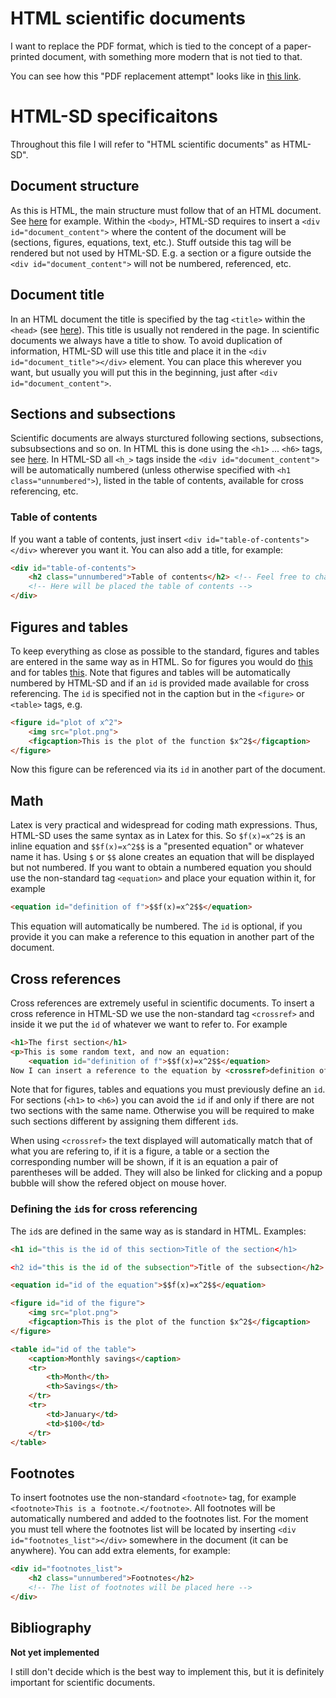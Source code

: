 # HTML scientific documents

I want to replace the PDF format, which is tied to the concept of a paper-printed document, with something more modern that is not tied to that. 

You can see how this "PDF replacement attempt" looks like in [this link](https://sengerm.github.io/html-academic-publishing/).

# HTML-SD specificaitons

Throughout this file I will refer to "HTML scientific documents" as HTML-SD".

## Document structure

As this is HTML, the main structure must follow that of an HTML document. See [here](https://www.w3schools.com/html/html_intro.asp) for example. Within the `<body>`, HTML-SD requires to insert a `<div id="document_content">` where the content of the document will be (sections, figures, equations, text, etc.). Stuff outside this tag will be rendered but not used by HTML-SD. E.g. a section or a figure outside the `<div id="document_content">` will not be numbered, referenced, etc.

## Document title

In an HTML document the title is specified by the tag `<title>` within the `<head>` (see [here](https://www.w3schools.com/html/html_intro.asp)). This title is usually not rendered in the page. In scientific documents we always have a title to show. To avoid duplication of information, HTML-SD will use this title and place it in the `<div id="document_title"></div>` element. You can place this wherever you want, but usually you will put this in the beginning, just after `<div id="document_content">`.

## Sections and subsections

Scientific documents are always sturctured following sections, subsections, subsubsections and so on. In HTML this is done using the `<h1>` ... `<h6>` tags, see [here](https://www.w3schools.com/html/html_headings.asp). In HTML-SD all `<h_>` tags inside the `<div id="document_content">` will be automatically numbered (unless otherwise specified with `<h1 class="unnumbered">`), listed in the table of contents, available for cross referencing, etc.

### Table of contents

If you want a table of contents, just insert `<div id="table-of-contents"></div>` wherever you want it. You can also add a title, for example:
```html
<div id="table-of-contents">
	<h2 class="unnumbered">Table of contents</h2> <!-- Feel free to change this title. -->
	<!-- Here will be placed the table of contents -->
</div>
```

## Figures and tables

To keep everything as close as possible to the standard, figures and tables are entered in the same way as in HTML. So for figures you would do [this](https://www.w3schools.com/tags/tag_figcaption.asp) and for tables [this](https://www.w3schools.com/tags/tag_caption.asp). Note that figures and tables will be automatically numbered by HTML-SD and if an `id` is provided made available for cross referencing. The `id` is specified not in the caption but in the `<figure>` or `<table>` tags, e.g. 

```html
<figure id="plot of x^2">
	<img src="plot.png">
	<figcaption>This is the plot of the function $x^2$</figcaption>
</figure>
```
Now this figure can be referenced via its `id` in another part of the document. 

## Math

Latex is very practical and widespread for coding math expressions. Thus, HTML-SD uses the same syntax as in Latex for this. So `$f(x)=x^2$` is an inline equation and `$$f(x)=x^2$$` is a "presented equation" or whatever name it has. Using `$` or `$$` alone creates an equation that will be displayed but not numbered. If you want to obtain a numbered equation you should use the non-standard tag `<equation>` and place your equation within it, for example

```html
<equation id="definition of f">$$f(x)=x^2$$</equation>
```
This equation will automatically be numbered. The `id` is optional, if you provide it you can make a reference to this equation in another part of the document.

## Cross references

Cross references are extremely useful in scientific documents. To insert a cross reference in HTML-SD we use the non-standard tag `<crossref>` and inside it we put the `id` of whatever we want to refer to. For example 
```html
<h1>The first section</h1>
<p>This is some random text, and now an equation:
	<equation id="definition of f">$$f(x)=x^2$$</equation>
Now I can insert a reference to the equation by <crossref>definition of f</crossref> and also to the section by <crossref>The first section</crossref>.</p>

```
Note that for figures, tables and equations you must previously define an `id`. For sections (`<h1>` to `<h6>`) you can avoid the `id` if and only if there are not two sections with the same name. Otherwise you will be required to make such sections different by assigning them different `id`s. 

When using `<crossref>` the text displayed will automatically match that of what you are refering to, if it is a figure, a table or a section the corresponding number will be shown, if it is an equation a pair of parentheses will be added. They will also be linked for clicking and a popup bubble will show the refered object on mouse hover. 

### Defining the `id`s for cross referencing

The `id`s are defined in the same way as is standard in HTML. Examples:
```html
<h1 id="this is the id of this section>Title of the section</h1>

<h2 id="this is the id of the subsection">Title of the subsection</h2>

<equation id="id of the equation">$$f(x)=x^2$$</equation>

<figure id="id of the figure">
	<img src="plot.png">
	<figcaption>This is the plot of the function $x^2$</figcaption>
</figure>

<table id="id of the table">
	<caption>Monthly savings</caption>
	<tr>
		<th>Month</th>
		<th>Savings</th>
	</tr>
	<tr>
		<td>January</td>
		<td>$100</td>
	</tr>
</table> 
```

## Footnotes

To insert footnotes use the non-standard `<footnote>` tag, for example `<footnote>This is a footnote.</footnote>`. All footnotes will be automatically numbered and added to the footnotes list. For the moment you must tell where the footnotes list will be located by inserting `<div id="footnotes_list"></div>` somewhere in the document (it can be anywhere). You can add extra elements, for example:
```html
<div id="footnotes_list">
	<h2 class="unnumbered">Footnotes</h2>
	<!-- The list of footnotes will be placed here -->
</div>
```

## Bibliography

**Not yet implemented**

I still don't decide which is the best way to implement this, but it is definitely important for scientific documents. 
